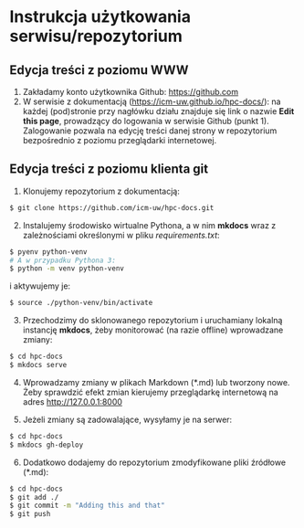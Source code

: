 # Instrukcja użytkowania serwisu/repozytorium

## Edycja treści z poziomu WWW

   1. Zakładamy konto użytkownika Github: https://github.com
   2. W serwisie z dokumentacją (https://icm-uw.github.io/hpc-docs/): na każdej (pod)stronie przy nagłówku działu znajduje się link o nazwie **Edit this page**, prowadzący do logowania w serwisie Github (punkt 1). Zalogowanie pozwala na edycję treści danej strony w repozytorium bezpośrednio z poziomu przeglądarki internetowej.

## Edycja treści z poziomu klienta **git**

1. Klonujemy repozytorium z dokumentacją:
```sh
$ git clone https://github.com/icm-uw/hpc-docs.git
```

2. Instalujemy środowisko wirtualne Pythona, a w nim **mkdocs** wraz z zależnościami określonymi w pliku *requirements.txt*:

```sh
$ pyenv python-venv
# A w przypadku Pythona 3:
$ python -m venv python-venv
```

i aktywujemy je:

```sh
$ source ./python-venv/bin/activate
```

3. Przechodzimy do sklonowanego repozytorium i uruchamiany lokalną instancję **mkdocs**, żeby monitorować (na razie offline) wprowadzane zmiany:
```sh
$ cd hpc-docs
$ mkdocs serve
```

4. Wprowadzamy zmiany w plikach Markdown (*.md) lub tworzony nowe. Żeby sprawdzić efekt zmian kierujemy przeglądarkę internetową na adres http://127.0.0.1:8000

5. Jeżeli zmiany są zadowalające, wysyłamy je na serwer:
```sh
$ cd hpc-docs
$ mkdocs gh-deploy
```

6. Dodatkowo dodajemy do repozytorium zmodyfikowane pliki źródłowe (*.md):
```sh
$ cd hpc-docs
$ git add ./
$ git commit -m "Adding this and that"
$ git push
```
